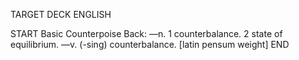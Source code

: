 TARGET DECK
ENGLISH

START
Basic
Counterpoise
Back: —n. 1 counterbalance. 2 state of equilibrium. —v. (-sing) counterbalance. [latin pensum weight]
END
